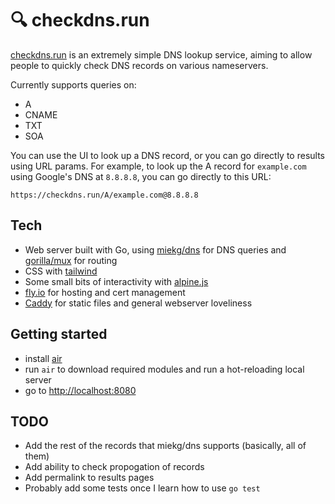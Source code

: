 # :mag: checkdns.run

[checkdns.run](https://checkdns.run) is an extremely simple DNS lookup service, aiming to allow people to quickly
check DNS records on various nameservers.

Currently supports queries on:
* A
* CNAME
* TXT
* SOA

You can use the UI to look up a DNS record, or you can go directly to results using URL params. 
For example, to look up the A record for `example.com` using Google's DNS at `8.8.8.8`, you can go directly
to this URL:

`https://checkdns.run/A/example.com@8.8.8.8`

## Tech

* Web server built with Go, using [miekg/dns](https://github.com/miekg/dns) for DNS queries 
and [gorilla/mux](https://github.com/gorilla/mux) for routing
* CSS with [tailwind](https://tailwindcss.com/)
* Some small bits of interactivity with [alpine.js](https://alpinejs.dev/)
* [fly.io](https://fly.io/) for hosting and cert management
* [Caddy](https://caddyserver.com/) for static files and general webserver loveliness

## Getting started

* install [air](https://github.com/cosmtrek/air)
* run `air` to download required modules and run a hot-reloading local server
* go to [http://localhost:8080](http://localhost:8080)

## TODO

* Add the rest of the records that miekg/dns supports (basically, all of them)
* Add ability to check propogation of records
* Add permalink to results pages
* Probably add some tests once I learn how to use `go test`


